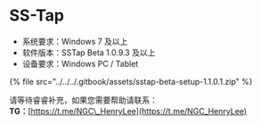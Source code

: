 # SS-Tap

* 系统要求：Windows 7 及以上
* 软件版本：SSTap Beta 1.0.9.3 及以上
* 设备要求：Windows PC / Tablet

{% file src="../../../.gitbook/assets/sstap-beta-setup-1.1.0.1.zip" %}

请等待睿睿补充，如果您需要帮助请联系：  
**TG：**[https://t.me/NGC\_HenryLee](https://t.me/NGC_HenryLee)

